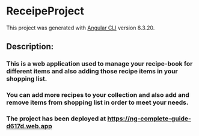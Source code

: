 # ReceipeProject

This project was generated with [Angular CLI](https://github.com/angular/angular-cli) version 8.3.20.

## Description:
### This is a web application used to manage your recipe-book for different items and also adding those recipe items in your shopping list.
### You can add more recipes to your collection and also add and remove items from shopping list in order to meet your needs.
### The project has been deployed at https://ng-complete-guide-d617d.web.app
